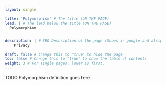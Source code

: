 ```yaml
---
layout: single

title: 'Polymorphism' # The title (ON THE PAGE)
lead: | # The lead below the title (ON THE PAGE)
  Polymorphism


description: | # SEO Description of the page (Shows in google and atsign.dev search)
    Privacy

draft: false # Change this to "true" to hide the page
toc: false # Change this to "true" to show the table of contents
weight: 3 # For single pages, lower is first.
---
```


TODO Polymorphism definition goes here
